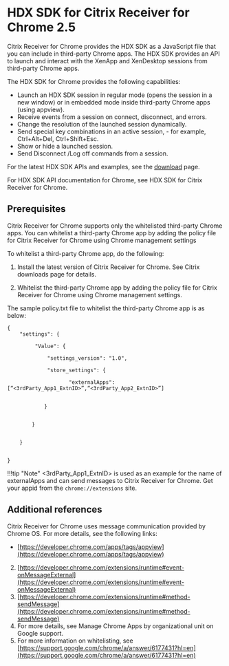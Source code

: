 # HDX SDK for Citrix Receiver for Chrome 2.5Citrix Receiver for Chrome provides the HDX SDK as a JavaScript file that you can include in third-party Chrome apps. The HDX SDK provides an API to launch and interact with the XenApp and XenDesktop sessions from third-party Chrome apps.

The HDX SDK for Chrome provides the following capabilities:

* Launch an HDX SDK session in regular mode (opens the session in a new window) or in embedded mode inside third-party Chrome apps (using appview).
* Receive events from a session on connect, disconnect, and errors.
* Change the resolution of the launched session dynamically.
* Send special key combinations in an active session, - for example, Ctrl+Alt+Del, Ctrl+Shift+Esc.
* Show or hide a launched session.
* Send Disconnect /Log off commands from a session.

For the latest HDX SDK APIs and examples, see the [download](https://www.citrix.com/downloads/citrix-receiver/html5.html?_ga=1.58227882.1697021148.1491559074) page.

For HDX SDK API documentation for Chrome, see HDX SDK for Citrix Receiver for Chrome.
 ## Prerequisites Citrix Receiver for Chrome supports only the whitelisted third-party Chrome apps. You can whitelist a third-party Chrome app by adding the policy file for Citrix Receiver for Chrome using Chrome management settingsTo whitelist a third-party Chrome app, do the following: 1.	Install the latest version of Citrix Receiver for Chrome. See Citrix downloads page for details.2.	Whitelist the third-party Chrome app by adding the policy file for Citrix Receiver for Chrome using Chrome management settings.The sample policy.txt file to whitelist the third-party Chrome app is as below:```{	"settings": {		 "Value": {			 "settings_version": "1.0",			 "store_settings": {					"externalApps": [“<3rdParty_App1_ExtnID>”,“<3rdParty_App2_ExtnID>”]            }        }    }}```!!!tip "Note"		&lt;3rdParty_App1_ExtnID&gt; is used as an example for the name of externalApps and can send messages to Citrix Receiver for Chrome. Get your appid from the `chrome://extensions` site.## Additional referencesCitrix Receiver for Chrome uses message communication provided by Chrome OS. For more details, see the following links:* [https://developer.chrome.com/apps/tags/appview](https://developer.chrome.com/apps/tags/appview) 2.	[https://developer.chrome.com/extensions/runtime#event-onMessageExternal](https://developer.chrome.com/extensions/runtime#event-onMessageExternal) 3.	[https://developer.chrome.com/extensions/runtime#method-sendMessage](https://developer.chrome.com/extensions/runtime#method-sendMessage)4.	For more details, see Manage Chrome Apps by organizational unit on Google support.  5.	For more information on whitelisting, see [https://support.google.com/chrome/a/answer/6177431?hl=en](https://support.google.com/chrome/a/answer/6177431?hl=en)